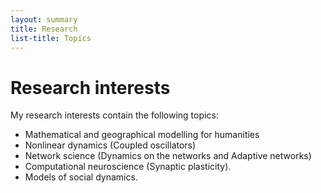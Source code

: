 ```yaml
---
layout: summary
title: Research
list-title: Topics
---
```


# Research interests
My research interests contain the following topics:
- Mathematical and geographical modelling for humanities
- Nonlinear dynamics (Coupled oscillators)
- Network science (Dynamics on the networks and Adaptive networks)
- Computational neuroscience (Synaptic plasticity).
- Models of social dynamics.



